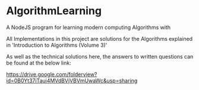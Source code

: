 AlgorithmLearning
=================

A NodeJS program for learning modern computing Algorithms with

All Implementations in this project are solutions for the Algorithms explained in 'Introduction to Algorithms (Volume 3)'

As well as the technical solutions here, the answers to written questions can be found at the below link:

https://drive.google.com/folderview?id=0B0Yt37iTaui4MVdBVjVBVmUwaWc&usp=sharing